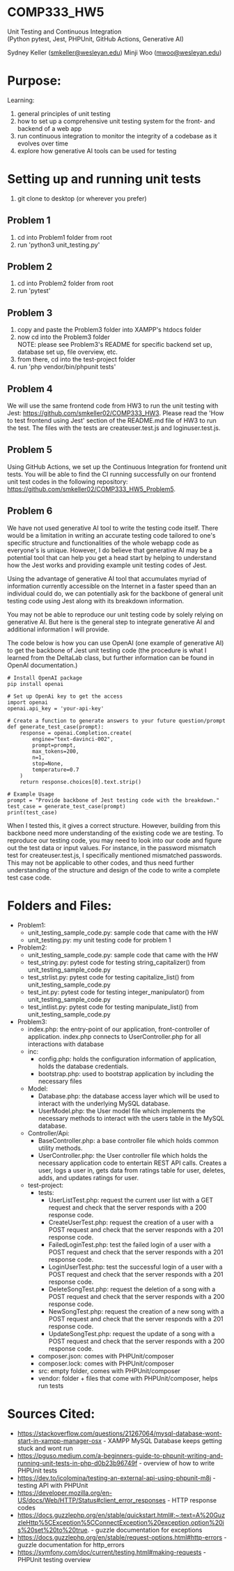 # COMP333_HW5
Unit Testing and Continuous Integration</br>
(Python pytest, Jest, PHPUnit, GitHub Actions, Generative AI)

Sydney Keller (<smkeller@wesleyan.edu>)
Minji Woo (<mwoo@wesleyan.edu>)

# Purpose:
Learning:</br>
1. general principles of unit testing</br>
2. how to set up a comprehensive unit testing system for the front- and backend of a web app</br>
3. run continuous integration to monitor the integrity of a codebase as it evolves over time</br>
4. explore how generative AI tools can be used for testing

# Setting up and running unit tests
1. git clone to desktop (or wherever you prefer)

## Problem 1
1. cd into Problem1 folder from root
2. run 'python3 unit_testing.py'

## Problem 2
1. cd into Problem2 folder from root
2. run 'pytest'

## Problem 3
1. copy and paste the Problem3 folder into XAMPP's htdocs folder
2. now cd into the Problem3 folder</br>
NOTE: please see Problem3's README for specific backend set up, database set up, file overview, etc.
3. from there, cd into the test-project folder
4. run 'php vendor/bin/phpunit tests'

## Problem 4
We will use the same frontend code from HW3 to run the unit testing with Jest: https://github.com/smkeller02/COMP333_HW3.
Please read the 'How to test frontend using Jest' section of the README.md file of HW3 to run the test. The files with the tests are createuser.test.js and loginuser.test.js.

## Problem 5
Using GitHub Actions, we set up the Continuous Integration for frontend unit tests. You will be able to find the CI running successfully on our frontend unit test codes in the following repository: https://github.com/smkeller02/COMP333_HW5_Problem5.


## Problem 6
We have not used generative AI tool to write the testing code itself. There would be a limitation in writing an accurate testing code tailored to one's specific structure and functionalities of the whole webapp code as everyone's is unique. However, I do believe that generative AI may be a potential tool that can help you get a head start by helping to understand how the Jest works and providing example unit testing codes of Jest. 

Using the advantage of generative AI tool that accumulates myriad of information currently accessible on the Internet in a faster speed than an individual could do, we can potentially ask for the backbone of general unit testing code using Jest along with its breakdown information. 

You may not be able to reproduce our unit testing code by solely relying on generative AI. But here is the general step to integrate generative AI and additional information I will provide.

The code below is how you can use OpenAI (one example of generative AI) to get the backbone of Jest unit testing code (the procedure is what I learned from the DeltaLab class, but further information can be found in OpenAI documentation.)

```
# Install OpenAI package
pip install openai
```

```
# Set up OpenAi key to get the access
import openai
openai.api_key = 'your-api-key'
```

```
# Create a function to generate answers to your future question/prompt
def generate_test_case(prompt):
    response = openai.Completion.create(
        engine="text-davinci-002",
        prompt=prompt,
        max_tokens=200,
        n=1,
        stop=None,
        temperature=0.7
    )
    return response.choices[0].text.strip()
```

```
# Example Usage
prompt = "Provide backbone of Jest testing code with the breakdown."
test_case = generate_test_case(prompt)
print(test_case)
```

When I tested this, it gives a correct structure. However, building from this backbone need more understanding of the existing code we are testing. To reproduce our testing code, you may need to look into our code and figure out the test data or input values. For instance, in the password mismatch test for createuser.test.js, I specifically mentioned mismatched passwords. This may not be applicable to other codes, and thus need further understanding of the structure and design of the code to write a complete test case code. 

# Folders and Files:
- Problem1:
    - unit_testing_sample_code.py: sample code that came with the HW
    - unit_testing.py: my unit testing code for problem 1
- Problem2:
    - unit_testing_sample_code.py: sample code that came with the HW
    - test_string.py: pytest code for testing string_capitalizer() from unit_testing_sample_code.py
    - test_strlist.py: pytest code for testing capitalize_list() from unit_testing_sample_code.py
    - test_int.py: pytest code for testing integer_manipulator() from unit_testing_sample_code.py
    - test_intlist.py: pytest code for testing manipulate_list() from unit_testing_sample_code.py
- Problem3:
    - index.php: the entry-point of our application, front-controller of application. index.php connects to UserController.php for all interactions with database</br>
    - inc:
        - config.php: holds the configuration information of application, holds the database credentials. 
        - bootstrap.php: used to bootstrap  application by including the necessary files
    - Model:
        - Database.php: the database access layer which will be used to interact with the underlying MySQL database.
        - UserModel.php: the User model file which implements the necessary methods to interact with the users table in the MySQL database.
    - Controller/Api:
        - BaseController.php: a base controller file which holds common utility methods.
        - UserController.php: the User controller file which holds the necessary application code to entertain REST API calls. Creates a user, logs a user in, gets data from ratings table for user, deletes, adds, and updates ratings for user.
    - test-project:
        - tests:
            - UserListTest.php: request the current user list with a GET request and check that the server responds with a 200 response code.
            - CreateUserTest.php: request the creation of a user with a POST request and check that the server responds with a 201 response code.
            - FailedLoginTest.php: test the failed login of a user with a POST request and check that the server responds with a 201 response code.
            - LoginUserTest.php: test the successful login of a user with a POST request and check that the server responds with a 201 response code.
            - DeleteSongTest.php: request the deletion of a song with a POST request and check that the server responds with a 200 response code.
            - NewSongTest.php: request the creation of a new song with a POST request and check that the server responds with a 201 response code.
            - UpdateSongTest.php: request the update of a song with a POST request and check that the server responds with a 200 response code.
        - composer.json: comes with PHPUnit/composer
        - composer.lock: comes with PHPUnit/composer 
        - src: empty folder, comes with PHPUnit/composer
        - vendor: folder + files that come with PHPUnit/composer, helps run tests

# Sources Cited:
- https://stackoverflow.com/questions/21267064/mysql-database-wont-start-in-xampp-manager-osx - XAMPP MySQL Database keeps getting stuck and wont run
- https://pguso.medium.com/a-beginners-guide-to-phpunit-writing-and-running-unit-tests-in-php-d0b23b96749f - overview of how to write PHPUnit tests
- https://dev.to/icolomina/testing-an-external-api-using-phpunit-m8j - testing API with PHPUnit
- https://developer.mozilla.org/en-US/docs/Web/HTTP/Status#client_error_responses - HTTP response codes
- https://docs.guzzlephp.org/en/stable/quickstart.html#:~:text=A%20GuzzleHttp%5CException%5CConnectException%20exception,option%20is%20set%20to%20true. - guzzle documentation for exceptions
- https://docs.guzzlephp.org/en/stable/request-options.html#http-errors - guzzle documentation for http_errors
- https://symfony.com/doc/current/testing.html#making-requests - PHPUnit testing overview
